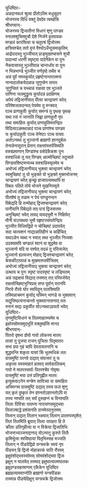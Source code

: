 युधिष्ठिरः-  
अन्नदानफलं श्रुत्वा प्रीतोऽस्मि मधुसूदन  
भोजनस्य विधिं वक्तुं देवदेव त्वमर्हसि  
श्रीभगवान्-  
भोजनस्य द्विजातीनां विधानं शृणु पाण्डव  
स्नातश्शुचिश्शुचौ देशे निर्जने हुतपावकः  
मण्डलं कारयित्वा च चतुरश्रं द्विजोत्तमः  
क्षत्रियश्चेत् ततो वृत्तं वैश्योऽर्धेन्दुसमाकृतिम्  
आर्द्रपादस्तु भुञ्जीयात् प्राङ्मुखश्चासने शुचौ  
पादाभ्यां धरणीं स्पृष्ट्वा पादेनैकेन वा पुनः  
नैकवासास्तु भुञ्जीयान्न चान्तर्धाय वा पुनः  
न भिन्नभाण्डे भुञ्जीत पर्णपृष्ठे तथैव च  
अन्नं पूर्वं नमस्कुर्यात् प्रहृष्टेनान्तरात्मना  
नान्यदालोकयेदन्नान्न जुगुप्सेन तत्परः  
जुगुप्सितं च यच्चान्नं राक्षसा एव भुञ्जते  
पाणिना जलमुद्धृत्य कुर्यादन्नं प्रदक्षिणम्  
अपेयं तद्विजानीयात् पीत्वा चान्द्रायणं चरेत्  
परिवेषजलादन्यत् पेयमेव तु मन्त्रवत्  
पञ्च प्राणाहुतीः कुर्यात् समन्त्रं तु पृथक् पृथक्  
यथा रसं न जानाति जिह्वा प्राणाहुतौ नृप  
तथा समाहितः कुर्यात् प्राणाहुतिमतन्द्रितः  
विदित्वाऽन्नमथान्नादं पञ्च प्राणांश्च पाण्डव  
यः कुर्यादाहुतीः पञ्च तेनेष्टाः पञ्च वायवः  
अतोऽन्यथा तु भुञ्जानो ब्राह्मणो ज्ञानदुर्बलः  
तेनान्नेनासुरान् प्रेतान् राक्षसांस्तर्पयिष्यति  
वक्त्रप्रमाणान् पिण्डांश्च ग्रसेदेकैकशः पुनः  
वक्त्राधिकं तु यत् पिण्डम् आत्मोच्छिष्टं तदुच्यते  
पिण्डावशिष्टमन्यच्च वक्त्रान्निस्सृतमेव च  
अभोज्यं तद्विजानीयाद् भुक्त्वा चान्द्रायणं चरेत्  
स्वमुच्छिष्टं तु यो भुङ्क्ते यो भुङ्क्ते मुक्तभोजनम्  
चान्द्रायणं चरेत् कृच्छ्रं प्राजापत्यमथापि वा  
पिबतः पतिते तोये भोजने मुखनिस्सृते  
अभोज्यं तद्विजानीयाद् भुक्त्वा चान्द्रायणं चरेत्  
पीतशेषं तु तन्नाम न पेयं पाण्डुनन्दन  
पिबेद्यदि हि तन्मोहाद् द्विजश्चान्द्रायणं चरेत्  
पानीयानि पिबेद्यते तत् पात्रं द्विजसत्तमः  
अनुच्छिष्टं भवेत् तावद् यावद्भूमौ न निक्षिपेत्  
मौनी वाऽप्यथवा भूमौ पहृष्टस्संयतेन्द्रियः  
भुञ्जीत विधिवद्विप्रो न चोच्छिष्टं प्रदापयेत्  
सदा चात्यशनं नाद्यान्नातिहीनं च कर्हिचित्  
यथाऽन्नेन व्यथा न स्यात् तथा भुञ्जीत नित्यशः  
उदक्यामपि चण्डालं श्वानं वा शूद्रमेव वा  
भुञ्जानो यदि वा पश्येत् तदन्नं तु परित्यजेत्  
भुञ्जानो ह्यत्यजन् मोहाद् द्विजश्चान्द्रायणं चरेत्  
केशकीटापपन्नं च मुखमारुतवीजितम्  
अभोज्यं तद्विजानीयाद् भुक्त्वा चान्द्रायणं चरेत्  
उत्थाय च पुनः स्पृष्टं पादस्पृष्टं च लङ्घितम्  
अन्नं तद्राक्षसं विद्यात् तस्मात् तत् परिवर्जयेत्  
राक्षसोच्छिष्टभुग्विप्रस् सप्त पूर्वान् परानपि  
निरये रौरवे घोर स्वपितॄन् पातयिष्यति  
तस्मिन्नाचमनं कुर्याद् यस्मिन् भाणडे स भुक्तवान्  
यद्युत्तिष्ठत्यनाचान्तो भुक्तवानासनात् ततः  
स्नानं सद्यः प्रकुर्वीत सोऽन्यथाऽप्रयतो भवेत्  
युधिष्ठिरः-  
तृणमुष्टिविधानं च तिलमाहात्म्यमेव च  
इक्षोस्सोमसमुद्भूतिं वक्तुमर्हसि मानद  
श्रीभगवान्-  
पितरो वृषभा ज्ञेयो गावो लोकस्य मातरः  
तासां तु पूजया राजन् पूजिताः पितृमातरः  
सभा प्रपा गृहं चापि देवतायतनानि च  
शुद्ध्यन्ति शकृता यासां किं भूतमधिकं ततः  
ग्रासमुष्टिं परगवे दद्यात् संवत्सरं तु यः  
अकृत्वा स्वयमाहारं व्रतवत् सार्वकालिकम्  
गावो मे मातरस्सर्वाः पितरश्चैव गोवृषाः  
ग्रासमुष्टिं मया दत्तं प्रतिगृह्णीत मातरः  
इत्युक्त्वाऽनेन मन्त्रेण सावित्र्या वा समाहितः  
अभिमन्त्र्य ग्रासमुष्टिं दद्यात् तस्य फलं शृणु  
यत् कृतं दुष्कृतं तेन ज्ञानतोऽज्ञानतोऽपि वा  
तस्य नश्यति तत् सर्वं दुस्खप्नं च विनश्यति  
तिलाः पिवित्राः पापघ्ना नारायणसमुद्भवाः  
तिलाञ्श्राद्धे प्रशंसनति दानमेतदनुत्तमम्  
तिलान् दद्यात् तिलान् भक्ष्यात् तिलान् प्रातरुपस्पृशेत्  
तिलं तिलमिति ब्रूयात् तिलाः पापहरा हि ते  
क्रीताः प्रतिगृहीत्वा वा न विक्रेया द्विजातिभिः  
भोजनाभ्यञ्जनाद्दानाद् योऽन्यत्तु कुरुते तिलैः  
कृमिर्भूत्वा श्वविष्ठायां पितृभिस्सह मज्जति  
तिलान् न पीडयेद्विप्रो यन्त्रचक्रे स्वयं नृप  
पीडयन् हि द्विजो मोहान्नरकं याति रौरवम्  
इक्षुवंशोद्भवस्सोमस् सोमवंशोद्भवा द्विजः  
इक्षून् न घातयेत् तस्माद् इक्षुघात्यात्मघातकः  
इक्षुदण्डसहस्राणाम् एकैकेन युधिष्ठिर  
ब्रह्महत्यामवाप्नोति ब्राह्मणो यन्त्रपीडकः  
तस्मान्न पीडयेदिक्षून् यन्त्रचक्रे द्विजोत्तमः  

